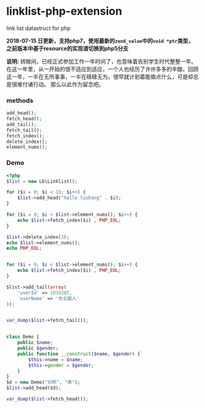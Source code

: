 # linklist-php-extension
link list datastruct for php

**2018-07-15 日更新，支持php7，使用最新的`zend_value`中的`void *ptr`类型，之前版本中基于resource的实现请切换到php5分支**

**说明:** 
转眼间，已经正式参加工作一年时间了，也意味着告别学生时代整整一年。在这一年里，从一开始的很不适应到适应，一个人也经历了许许多多的辛酸。回顾这一年，一半在无所事事，一半在碌碌无为。很早就计划着能做点什么，可是却总是很难付诸行动。
那么以此作为留念吧。

### methods
```php
add_head();
fetch_head();
add_tail();
fetch_tail();
fetch_index();
delete_index();
element_nums();
```

### Demo

```php
<?php
$list = new Lb\Linklist();

for ($i = 0; $i < 10; $i++) {
    $list->add_head("hello liubang" . $i);
}

for ($i = 0; $i < $list->element_nums(); $i++) {
    echo $list->fetch_index($i) , PHP_EOL;
}

$list->delete_index(3);
echo $list->element_nums();
echo PHP_EOL;


for ($i = 0; $i < $list->element_nums(); $i++) {
    echo $list->fetch_index($i) , PHP_EOL;
}

$list->add_tail(array(
    'userId' => 1034285,
    'userName' => '东北狠人'
));


var_dump($list->fetch_tail());


class Demo {
    public $name;
    public $gender;
    public function __construct($name, $gender) {
        $this->name = $name;
        $this->gender = $gender;
    }
}
$d = new Demo("刘邦", "男");
$list->add_head($d);

var_dump($list->fetch_head());
```
